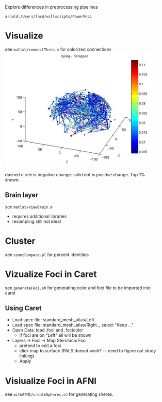Explore differences in preprocessing pipelines

	arnold:/Users/lncd/willscripts/PowerFoci




# Visualize
see `matlab/connectThres.m` for colorized connections
![Scrapped Pipeline vs bpregres](https://github.com/WillForan/PowerFoci/raw/master/matlab/scrapped.jpg)

dashed circle is negative change. solid dot is positive change. Top 1% shown.

## Brain layer

see `matlab/viewbrain.m`

* requires additional libraries
* resampling still not ideal

# Cluster 
see `countCompare.pl` for percent identities

# Vizualize Foci in Caret 
see `generateFoci.sh` for generating color and foci file to be imported into caret

## Using Caret 
* Load spec file: standard_mesh_atlas/Left...
* Load spec file: standard_mesh_atlas/Right.., select "Keep ..."
* Open Data: load .foci and .focicolor
	* if foci are on "Left" all will be shown
* Layers -> Foci -> Map Sterotacix Foci
	* pretend to edit a foci 
	* click map to surface (PALS doesnt work? -- need to figure out study linking)
	* Apply


# Visiualize Foci in AFNI 
see `withAFNI/createSpheres.sh` for generating sheres.
